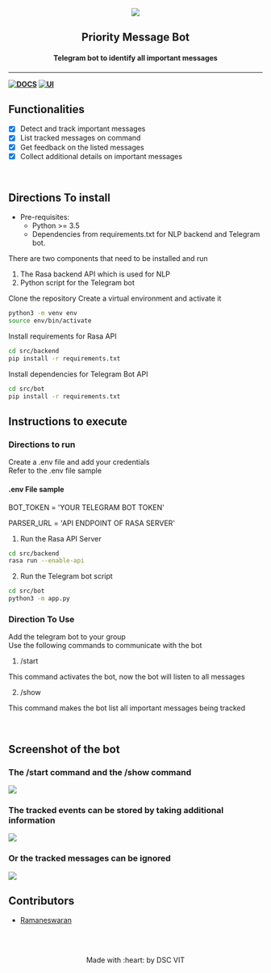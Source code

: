 <p align="center">
	<img src="https://user-images.githubusercontent.com/30529572/72455010-fb38d400-37e7-11ea-9c1e-8cdeb5f5906e.png" />
	<h2 align="center"> Priority Message Bot </h2>
	<h4 align="center"> Telegram bot to identify all important messages  <h4>
</p>

---
[![DOCS](https://img.shields.io/badge/Documentation-see%20docs-green?style=flat-square&logo=appveyor)](INSERT_LINK_FOR_DOCS_HERE) 
  [![UI ](https://img.shields.io/badge/User%20Interface-Link%20to%20UI-orange?style=flat-square&logo=appveyor)](INSERT_UI_LINK_HERE)


## Functionalities
- [X]  Detect and track important messages
- [X]  List tracked messages on command
- [X]  Get feedback on the listed messages
- [X]  Collect additional details on important messages

<br>



## Directions To install

* Pre-requisites:
	-  Python >= 3.5
	-  Dependencies from requirements.txt for NLP backend and Telegram bot.

There are two components that need to be installed and run

1. The Rasa backend API which is used for NLP
2. Python script for the Telegram bot

Clone the repository
Create a virtual environment and activate it

```bash
python3 -m venv env
source env/bin/activate
```

Install requirements for Rasa API

```bash
cd src/backend
pip install -r requirements.txt
```

Install dependencies for Telegram Bot API

```bash
cd src/bot
pip install -r requirements.txt
```

## Instructions to execute

### Directions to run

Create a .env file and add your credentials\
Refer to the .env file sample

#### .env File sample

BOT_TOKEN = 'YOUR TELEGRAM BOT TOKEN'

PARSER_URL = 'API ENDPOINT OF RASA SERVER'


1. Run the Rasa API Server

```bash
cd src/backend
rasa run --enable-api
```

2. Run the Telegram bot script

```bash
cd src/bot
python3 -m app.py
```

### Direction To Use

Add the telegram bot to your group\
Use the following commands to communicate with the bot

1. /start

This command activates the bot, now the bot will listen to all messages

2. /show

This command makes the bot list all important messages being tracked

<br>

## Screenshot of the bot

### The /start command and the /show command

<img src="https://raw.githubusercontent.com/ramaneswaran/Priority-Msg-Bot/master/images/1.png" />



### The tracked events can be stored by taking additional information

<img src="https://raw.githubusercontent.com/ramaneswaran/Priority-Msg-Bot/master/images/2.png" />



### Or the tracked messages can be ignored

<img src="https://raw.githubusercontent.com/ramaneswaran/Priority-Msg-Bot/master/images/3.png" />



## Contributors

* [  Ramaneswaran ](https://github.com/ramaneswaran)



<br>
<br>

<p align="center">
	Made with :heart: by DSC VIT
</p>

